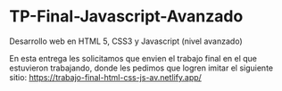 # TP-Final-Javascript-Avanzado
Desarrollo web en HTML 5, CSS3 y Javascript (nivel avanzado)

En esta entrega les solicitamos que envien el trabajo final en el que estuvieron trabajando, donde les pedimos que logren imitar el siguiente sitio: https://trabajo-final-html-css-js-av.netlify.app/
